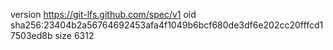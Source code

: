 version https://git-lfs.github.com/spec/v1
oid sha256:23404b2a56764692453afa4f1049b6bcf680de3df6e202cc20fffcd17503ed8b
size 6312
